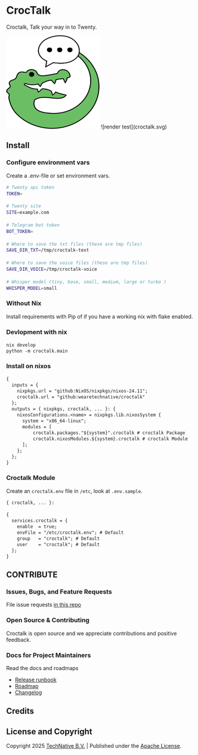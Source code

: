 # CrocTalk

Croctalk, Talk your way in to Twenty.

<img src="croctalk.svg" width="250" height="250">
![render test](croctalk.svg)

<!-- PROJECT SHIELDS -->

## Install

### Configure environment vars

Create a .env-file or set environment vars.

```bash
# Twenty api token
TOKEN=

# Twenty site 
SITE=example.com

# Telegram bot token
BOT_TOKEN=

# Where to save the txt files (these are tmp files)
SAVE_DIR_TXT=/tmp/croctalk-text

# Where to save the voice files (these are tmp files)
SAVE_DIR_VOICE=/tmp/croctalk-voice

# Whisper model (tiny, base, small, medium, large or turbo )
WHISPER_MODEL=small
```

### Without Nix

Install requirements with Pip of if you have a working nix with flake enabled.

### Devlopment with nix

```
nix develop
python -m croctalk.main
```

### Install on nixos

```
{
  inputs = {
    nixpkgs.url = "github:NixOS/nixpkgs/nixos-24.11";
    croctalk.url = "github:wearetechnative/croctalk"
  };
  outputs = { nixpkgs, croctalk, ... }: {
    nixosConfigurations.<name> = nixpkgs.lib.nixosSystem {
      system = "x86_64-linux";
      modules = [ 
          croctalk.packages."${system}".croctalk # croctalk Package
          croctalk.nixosModules.${system}.croctalk # croctalk Module
      ];
    };
  };
}
```

### Croctalk Module
Create an `croctalk.env` file in `/etc`, look at `.env.sample`.
``` 
{ croctalk, ... }:

{
  services.croctalk = {
    enable  = true;
    envFile = "/etc/croctalk.env"; # Default
    group   = "croctalk"; # Default
    user    = "croctalk"; # Default
  };
}
```

## CONTRIBUTE

### Issues, Bugs, and Feature Requests

File issue requests [in this repo](https://github.com/wearetechnative/croctalk/issues/new)

### Open Source & Contributing

Croctalk is open source and we appreciate contributions and positive feedback.

### Docs for Project Maintainers

Read the docs and roadmaps

- [Release runbook](RELEASE-RUNBOOK.md)
- [Roadmap](TODO.md)
- [Changelog](CHANGELOG.md)

## Credits


## License and Copyright

Copyright 2025 [TechNative B.V.](https://technative.eu) | Published under the [Apache License](LICENSE).
